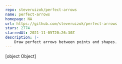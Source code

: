```yaml
---
repo: steveruizok/perfect-arrows
name: perfect-arrows
homepage: NA
url: https://github.com/steveruizok/perfect-arrows
stars: 2774
starredAt: 2021-11-05T20:26:30Z
description: |-
    Draw perfect arrows between points and shapes.
---
```


[object Object]
